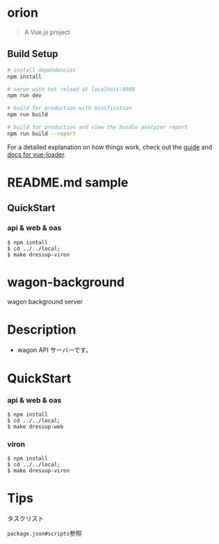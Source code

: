 # orion

> A Vue.js project

## Build Setup

``` bash
# install dependencies
npm install

# serve with hot reload at localhost:8080
npm run dev

# build for production with minification
npm run build

# build for production and view the bundle analyzer report
npm run build --report
```

For a detailed explanation on how things work, check out the [guide](http://vuejs-templates.github.io/webpack/) and [docs for vue-loader](http://vuejs.github.io/vue-loader).


# README.md sample

## QuickStart
### api & web & oas
```
$ npm isntall
$ cd ../../local;
$ make dressup-viron
```

# wagon-background
wagon background server

# Description
- wagon API サーバーです。

# QuickStart

### api & web & oas
```
$ npm install
$ cd ../../local;
$ make dressup-web
```
### viron
```
$ npm install
$ cd ../../local;
$ make dressup-viron
```

# Tips
タスクリスト

`package.json#scripts`参照



























